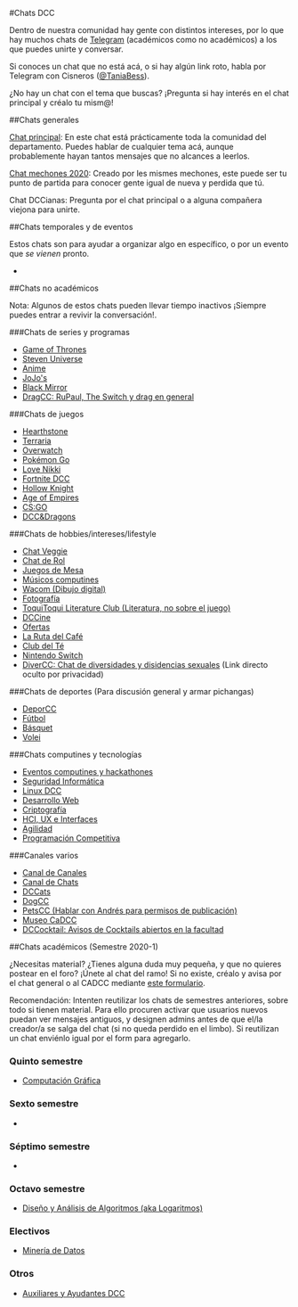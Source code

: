 #Chats DCC

Dentro de nuestra comunidad hay gente con distintos intereses, por lo que hay muchos chats de [Telegram](https://telegram.org/) (académicos como no académicos) a los que puedes unirte y conversar.

Si conoces un chat que no está acá, o si hay algún link roto, habla por Telegram con Cisneros ([@TaniaBess](http://t.me/TaniaBess)).

¿No hay un chat con el tema que buscas? ¡Pregunta si hay interés en el chat principal y créalo tu mism@!

##Chats generales

[Chat principal](https://t.me/joinchat/CCI8ekIqFvhpatb3lJ5kKw): En este chat está prácticamente toda la comunidad del departamento. Puedes hablar de cualquier tema acá, aunque probablemente hayan tantos mensajes que no alcances a leerlos.

[Chat mechones 2020](https://t.me/joinchat/H1ynuhvX5DTQKEjWRwZmFg): Creado por les mismes mechones, este puede ser tu punto de partida para conocer gente igual de nueva y perdida que tú.

Chat DCCianas: Pregunta por el chat principal o a alguna compañera viejona para unirte.

##Chats temporales y de eventos

Estos chats son para ayudar a organizar algo en específico, o por un evento que _se vienen_ pronto.

- 

##Chats no académicos

Nota: Algunos de estos chats pueden llevar tiempo inactivos ¡Siempre puedes entrar a revivir la conversación!.

###Chats de series y programas
- [Game of Thrones](https://telegram.me/joinchat/AOCFDQisHhZsSpFY_OEQLw)
- [Steven Universe](https://t.me/joinchat/CCI8egnYQSUc-5v9EpZ53A)
- [Anime](https://t.me/joinchat/B6QJcwrBlHKAs8sldrJfyA)
- [JoJo's](https://t.me/joinchat/B8ml6gk9iqM9QiednPzwhw)
- [Black Mirror](https://t.me/joinchat/A0MT3ksnL3JIX12ZIMv8Dg)
- [DragCC: RuPaul, The Switch y drag en general](https://t.me/joinchat/B5P3Bg-JtHUxrL2RKyNKOw)

###Chats de juegos
- [Hearthstone](https://t.me/joinchat/BrXxiwyf6xcSdqqyiS6kEA) 
- [Terraria](https://t.me/DCCTerraria)
- [Overwatch](https://telegram.me/joinchat/CB-bvgfex5SvInXKN1bL3w)
- [Pokémon Go](https://telegram.me/joinchat/A0MT3gpHCiKPcXN0wGjv8g)
- [Love Nikki](https://t.me/joinchat/BvInWhJrO_2U8LKatqXVvA)
- [Fortnite DCC](https://t.me/joinchat/FI55jA79vdvLK23ZvNImWg)
- [Hollow Knight](https://t.me/joinchat/AEMcAlJDM0b8TniLnbf3xg)
- [Age of Empires](https://t.me/joinchat/Cxz7klHRFVPETzPCK9WAWQ)
- [CS:GO](https://t.me/joinchat/D3DXiRTe15C-1OQfuq3sKw)
- [DCC&Dragons](https://t.me/joinchat/BvInWhAKj2m685ipYfECZQ)

###Chats de hobbies/intereses/lifestyle

- [Chat Veggie](https://t.me/joinchat/CSkUvgl634UeKGcPfeB8cA)
- [Chat de Rol](https://t.me/joinchat/BvInWhAKj2m685ipYfECZQ)
- [Juegos de Mesa](https://t.me/joinchat/CCI8eg9j2bqEL0GGTOWdGQ)
- [Músicos computines](https://t.me/dccmusic)
- [Wacom (Dibujo digital)](https://t.me/joinchat/BpI_Qw8YoZWGX3S1e_ii0w)
- [Fotografía](https://t.me/joinchat/CCI8egrH1b-Q_z68qjwotQ)
- [ToquiToqui Literature Club (Literatura, no sobre el juego)](https://t.me/joinchat/EFH2SBXR1Uk0AchONMzr7w)
- [DCCine](https://t.me/joinchat/EFH2SBPUCXnvfq6rXjYj0g)
- [Ofertas](https://t.me/joinchat/AEMcAlC5WkOJaYrvQVYGoQ)
- [La Ruta del Café](https://t.me/joinchat/CT8s0EH-5Rt2cVtEnXT1oA)
- [Club del Té](https://t.me/joinchat/BpI_QxCz0OawJ9oRMBVQTg)
- [Nintendo Switch](https://t.me/joinchat/CCI8ekuY_WaSD8AVM7Q9sQ)
- [DiverCC: Chat de diversidades y disidencias sexuales](https://goo.gl/forms/6yIvKqcTSvdOV7pk1) (Link directo oculto por privacidad)

###Chats de deportes
(Para discusión general y armar pichangas)

- [DeporCC](https://t.me/joinchat/AO_luwgiaq_DzSdo3yH-AA)
- [Fútbol](https://t.me/joinchat/FnATPhODHVkred5wtfovWQ)
- [Básquet](https://t.me/joinchat/FnATPkqexvDBxiR8B_QT0w)
- [Volei](https://t.me/joinchat/FnATPhPpP2b_9d2L8cX5eQ)

###Chats computines y tecnologías
- [Eventos computines y hackathones](https://t.me/joinchat/AEMcAkJJsrTvT5TcqX4MOQ)
- [Seguridad Informática](https://t.me/joinchat/AEMcAkfCKtc1juLWks588A)
- [Linux DCC](https://t.me/joinchat/AEMcAkYuk9VstfcbLLpWMg)
- [Desarrollo Web](https://t.me/joinchat/IzLnZkzIN0bkeRCwmA4p7A)
- [Criptografía](https://t.me/joinchat/CT8s0BNUODXPHeZjCFD24g)
- [HCI, UX e Interfaces](https://t.me/ElBuenHCI)
- [Agilidad](https://t.me/joinchat/AddHdUOsX_wpwu0cUgXDAg)
- [Programación Competitiva](https://t.me/joinchat/Hhjonz-uol9tQnMT8PwE4A)

###Canales varios

- [Canal de Canales](https://t.me/joinchat/AAAAAEU7tCZeACfPY7Rfog)
- [Canal de Chats](https://bit.ly/chatsDCC)
- [DCCats](https://t.me/dccats)
- [DogCC](https://t.me/dogcc)
- [PetsCC (Hablar con Andrés para permisos de publicación)](https://t.me/joinchat/AAAAAESx8MXy8DCEhQFXPA)
- [Museo CaDCC](https://t.me/joinchat/AAAAAFVMb44Y4X-NS36gIQ)
- [DCCocktail: Avisos de Cocktails abiertos en la facultad](https://t.me/DCCocktail)

##Chats académicos (Semestre 2020-1)

¿Necesitas material? ¿Tienes alguna duda muy pequeña, y que no quieres postear en el foro? ¡Únete al chat del ramo! Si no existe, créalo y avisa por el chat general o al CADCC mediante [este formulario](https://forms.gle/uU7mKXpfq9FQLcoY6).

Recomendación: Intenten reutilizar los chats de semestres anteriores, sobre todo si tienen material. Para ello procuren activar que usuarios nuevos puedan ver mensajes antiguos, y designen admins antes de que el/la creador/a se salga del chat (si no queda perdido en el limbo). Si reutilizan un chat enviénlo igual por el form para agregarlo.

### Quinto semestre

- [Computación Gráfica](https://t.me/joinchat/Ia3RGlMrTeXsQJ_MSsQsvw)

### Sexto semestre

-

### Séptimo semestre

-

### Octavo semestre

- [Diseño y Análisis de Algoritmos (aka Logaritmos)](https://t.me/joinchat/CdPhQlBDnknKsBuQP_hCVQ)

### Electivos

- [Minería de Datos](https://t.me/joinchat/D5sleU4fshFCUxQWgJiwKw)

### Otros

- [Auxiliares y Ayudantes DCC](https://t.me/joinchat/CT8s0D4tp7IKf9e4YqpYbg)
